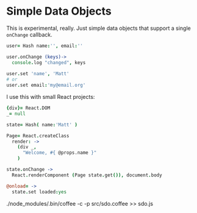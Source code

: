 # Simple Data Objects

This is experimental, really. Just simple data objects that support a single `onChange` callback.

```coffeescript
user= Hash name:'', email:''

user.onChange (keys)->
  console.log "changed", keys
  
user.set 'name', 'Matt'
# or
user.set email:'my@email.org'
```

I use this with small React projects:

```coffeescript
{div}= React.DOM
_= null

state= Hash( name:'Matt' )

Page= React.createClass
  render: ->
    (div _,
      "Welcome, #{ @props.name }"
    )

state.onChange ->
  React.renderComponent (Page state.get()), document.body

@onload= ->
  state.set loaded:yes
```
./node_modules/.bin/coffee -c -p src/sdo.coffee >> sdo.js